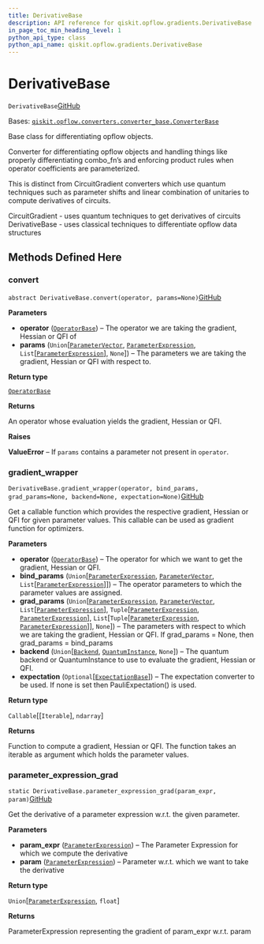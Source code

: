 ```yaml
---
title: DerivativeBase
description: API reference for qiskit.opflow.gradients.DerivativeBase
in_page_toc_min_heading_level: 1
python_api_type: class
python_api_name: qiskit.opflow.gradients.DerivativeBase
---
```


# DerivativeBase

<span id="qiskit.opflow.gradients.DerivativeBase" />

`DerivativeBase`[GitHub](https://github.com/qiskit/qiskit/tree/stable/0.21/qiskit/opflow/gradients/derivative_base.py "view source code")

Bases: [`qiskit.opflow.converters.converter_base.ConverterBase`](qiskit.opflow.converters.ConverterBase "qiskit.opflow.converters.converter_base.ConverterBase")

Base class for differentiating opflow objects.

Converter for differentiating opflow objects and handling things like properly differentiating combo\_fn’s and enforcing product rules when operator coefficients are parameterized.

This is distinct from CircuitGradient converters which use quantum techniques such as parameter shifts and linear combination of unitaries to compute derivatives of circuits.

CircuitGradient - uses quantum techniques to get derivatives of circuits DerivativeBase - uses classical techniques to differentiate opflow data structures

## Methods Defined Here

### convert

<span id="qiskit.opflow.gradients.DerivativeBase.convert" />

`abstract DerivativeBase.convert(operator, params=None)`[GitHub](https://github.com/qiskit/qiskit/tree/stable/0.21/qiskit/opflow/gradients/derivative_base.py "view source code")

**Parameters**

*   **operator** ([`OperatorBase`](qiskit.opflow.OperatorBase "qiskit.opflow.operator_base.OperatorBase")) – The operator we are taking the gradient, Hessian or QFI of
*   **params** (`Union`\[[`ParameterVector`](qiskit.circuit.ParameterVector "qiskit.circuit.parametervector.ParameterVector"), [`ParameterExpression`](qiskit.circuit.ParameterExpression "qiskit.circuit.parameterexpression.ParameterExpression"), `List`\[[`ParameterExpression`](qiskit.circuit.ParameterExpression "qiskit.circuit.parameterexpression.ParameterExpression")], `None`]) – The parameters we are taking the gradient, Hessian or QFI with respect to.

**Return type**

[`OperatorBase`](qiskit.opflow.OperatorBase "qiskit.opflow.operator_base.OperatorBase")

**Returns**

An operator whose evaluation yields the gradient, Hessian or QFI.

**Raises**

**ValueError** – If `params` contains a parameter not present in `operator`.

### gradient\_wrapper

<span id="qiskit.opflow.gradients.DerivativeBase.gradient_wrapper" />

`DerivativeBase.gradient_wrapper(operator, bind_params, grad_params=None, backend=None, expectation=None)`[GitHub](https://github.com/qiskit/qiskit/tree/stable/0.21/qiskit/opflow/gradients/derivative_base.py "view source code")

Get a callable function which provides the respective gradient, Hessian or QFI for given parameter values. This callable can be used as gradient function for optimizers.

**Parameters**

*   **operator** ([`OperatorBase`](qiskit.opflow.OperatorBase "qiskit.opflow.operator_base.OperatorBase")) – The operator for which we want to get the gradient, Hessian or QFI.
*   **bind\_params** (`Union`\[[`ParameterExpression`](qiskit.circuit.ParameterExpression "qiskit.circuit.parameterexpression.ParameterExpression"), [`ParameterVector`](qiskit.circuit.ParameterVector "qiskit.circuit.parametervector.ParameterVector"), `List`\[[`ParameterExpression`](qiskit.circuit.ParameterExpression "qiskit.circuit.parameterexpression.ParameterExpression")]]) – The operator parameters to which the parameter values are assigned.
*   **grad\_params** (`Union`\[[`ParameterExpression`](qiskit.circuit.ParameterExpression "qiskit.circuit.parameterexpression.ParameterExpression"), [`ParameterVector`](qiskit.circuit.ParameterVector "qiskit.circuit.parametervector.ParameterVector"), `List`\[[`ParameterExpression`](qiskit.circuit.ParameterExpression "qiskit.circuit.parameterexpression.ParameterExpression")], `Tuple`\[[`ParameterExpression`](qiskit.circuit.ParameterExpression "qiskit.circuit.parameterexpression.ParameterExpression"), [`ParameterExpression`](qiskit.circuit.ParameterExpression "qiskit.circuit.parameterexpression.ParameterExpression")], `List`\[`Tuple`\[[`ParameterExpression`](qiskit.circuit.ParameterExpression "qiskit.circuit.parameterexpression.ParameterExpression"), [`ParameterExpression`](qiskit.circuit.ParameterExpression "qiskit.circuit.parameterexpression.ParameterExpression")]], `None`]) – The parameters with respect to which we are taking the gradient, Hessian or QFI. If grad\_params = None, then grad\_params = bind\_params
*   **backend** (`Union`\[[`Backend`](qiskit.providers.Backend "qiskit.providers.backend.Backend"), [`QuantumInstance`](qiskit.utils.QuantumInstance "qiskit.utils.quantum_instance.QuantumInstance"), `None`]) – The quantum backend or QuantumInstance to use to evaluate the gradient, Hessian or QFI.
*   **expectation** (`Optional`\[[`ExpectationBase`](qiskit.opflow.expectations.ExpectationBase "qiskit.opflow.expectations.expectation_base.ExpectationBase")]) – The expectation converter to be used. If none is set then PauliExpectation() is used.

**Return type**

`Callable`\[\[`Iterable`], `ndarray`]

**Returns**

Function to compute a gradient, Hessian or QFI. The function takes an iterable as argument which holds the parameter values.

### parameter\_expression\_grad

<span id="qiskit.opflow.gradients.DerivativeBase.parameter_expression_grad" />

`static DerivativeBase.parameter_expression_grad(param_expr, param)`[GitHub](https://github.com/qiskit/qiskit/tree/stable/0.21/qiskit/opflow/gradients/derivative_base.py "view source code")

Get the derivative of a parameter expression w\.r.t. the given parameter.

**Parameters**

*   **param\_expr** ([`ParameterExpression`](qiskit.circuit.ParameterExpression "qiskit.circuit.parameterexpression.ParameterExpression")) – The Parameter Expression for which we compute the derivative
*   **param** ([`ParameterExpression`](qiskit.circuit.ParameterExpression "qiskit.circuit.parameterexpression.ParameterExpression")) – Parameter w\.r.t. which we want to take the derivative

**Return type**

`Union`\[[`ParameterExpression`](qiskit.circuit.ParameterExpression "qiskit.circuit.parameterexpression.ParameterExpression"), `float`]

**Returns**

ParameterExpression representing the gradient of param\_expr w\.r.t. param

